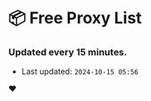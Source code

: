 # :package: Free Proxy List
### Updated every 15 minutes.

- Last updated: `2024-10-15 05:56`

:heart:
